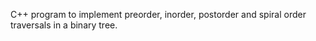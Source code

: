 C++ program to implement preorder, inorder, postorder and spiral order traversals in a binary tree.
